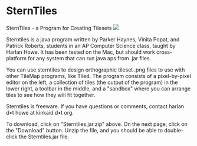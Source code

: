 # SternTiles
SternTiles - a Program for Creating Tilesets
<img src="https://www.evernote.com/l/AB_7AOh5bd5A5JqiDbz-7bAU1rx3XsF3YJQB/image.png" />

Sterntiles is a java program written by Parker Haynes, Vinita Popat, and Patrick Roberts, students in an AP Computer Science class, taught by Harlan Howe. It has been tested on the Mac, but should work cross-platform for any system that can run java aps from .jar files.

You can use sterntiles to design orthographic tileset .png files to use with other TileMap programs, like Tiled. The program consists of a pixel-by-pixel editor on the left, a collection of tiles (the output of the program) in the lower right, a toolbar in the middle, and a "sandbox" where you can arrange tiles to see how they will fit together.

Sterntiles is freeware. If you have questions or comments, contact harlan d•t howe at kinkaid d•t org.

To download, click on "Sterntiles.jar.zip" above. On the next page, click on the "Download" button. Unzip the file, and you should be able to double-click the Sterntiles.jar file.
